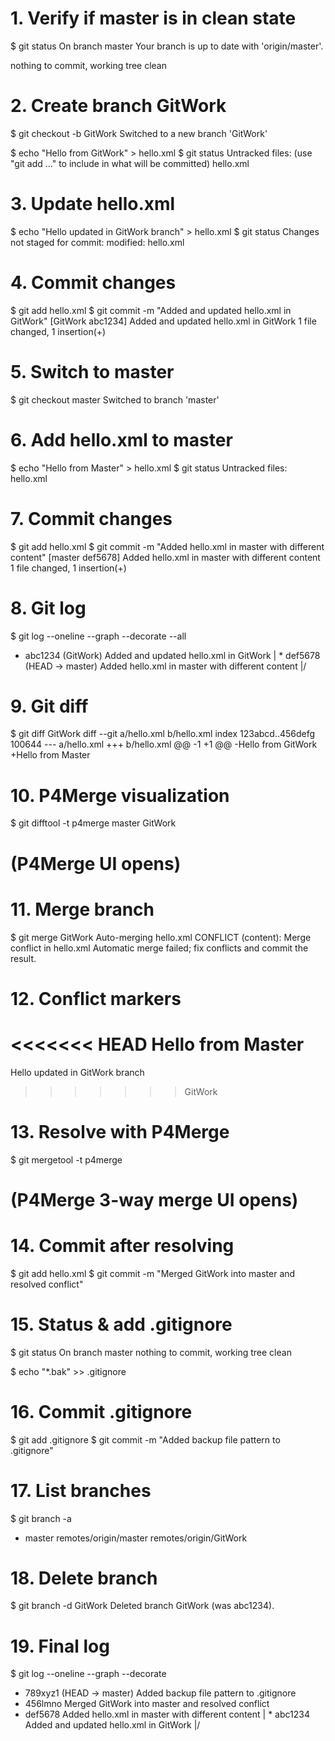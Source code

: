 # 1. Verify if master is in clean state
$ git status
On branch master
Your branch is up to date with 'origin/master'.

nothing to commit, working tree clean

# 2. Create branch GitWork
$ git checkout -b GitWork
Switched to a new branch 'GitWork'

$ echo "<message>Hello from GitWork</message>" > hello.xml
$ git status
Untracked files:
  (use "git add <file>..." to include in what will be committed)
    hello.xml

# 3. Update hello.xml
$ echo "<message>Hello updated in GitWork branch</message>" > hello.xml
$ git status
Changes not staged for commit:
  modified: hello.xml

# 4. Commit changes
$ git add hello.xml
$ git commit -m "Added and updated hello.xml in GitWork"
[GitWork abc1234] Added and updated hello.xml in GitWork
 1 file changed, 1 insertion(+)

# 5. Switch to master
$ git checkout master
Switched to branch 'master'

# 6. Add hello.xml to master
$ echo "<message>Hello from Master</message>" > hello.xml
$ git status
Untracked files:
  hello.xml

# 7. Commit changes
$ git add hello.xml
$ git commit -m "Added hello.xml in master with different content"
[master def5678] Added hello.xml in master with different content
 1 file changed, 1 insertion(+)

# 8. Git log
$ git log --oneline --graph --decorate --all
* abc1234 (GitWork) Added and updated hello.xml in GitWork
| * def5678 (HEAD -> master) Added hello.xml in master with different content
|/

# 9. Git diff
$ git diff GitWork
diff --git a/hello.xml b/hello.xml
index 123abcd..456defg 100644
--- a/hello.xml
+++ b/hello.xml
@@ -1 +1 @@
-<message>Hello from GitWork</message>
+<message>Hello from Master</message>

# 10. P4Merge visualization
$ git difftool -t p4merge master GitWork
# (P4Merge UI opens)

# 11. Merge branch
$ git merge GitWork
Auto-merging hello.xml
CONFLICT (content): Merge conflict in hello.xml
Automatic merge failed; fix conflicts and commit the result.

# 12. Conflict markers
<<<<<<< HEAD
<message>Hello from Master</message>
=======
<message>Hello updated in GitWork branch</message>
>>>>>>> GitWork

# 13. Resolve with P4Merge
$ git mergetool -t p4merge
# (P4Merge 3-way merge UI opens)

# 14. Commit after resolving
$ git add hello.xml
$ git commit -m "Merged GitWork into master and resolved conflict"

# 15. Status & add .gitignore
$ git status
On branch master
nothing to commit, working tree clean

$ echo "*.bak" >> .gitignore

# 16. Commit .gitignore
$ git add .gitignore
$ git commit -m "Added backup file pattern to .gitignore"

# 17. List branches
$ git branch -a
* master
  remotes/origin/master
  remotes/origin/GitWork

# 18. Delete branch
$ git branch -d GitWork
Deleted branch GitWork (was abc1234).

# 19. Final log
$ git log --oneline --graph --decorate
* 789xyz1 (HEAD -> master) Added backup file pattern to .gitignore
* 456lmno Merged GitWork into master and resolved conflict
* def5678 Added hello.xml in master with different content
| * abc1234 Added and updated hello.xml in GitWork
|/
